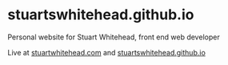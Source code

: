 # stuartswhitehead.github.io
Personal website for Stuart Whitehead, front end web developer

Live at [stuartwhitehead.com](stuartwhitehead.com) and [stuartswhitehead.github.io](stuartswhitehead.github.io)
